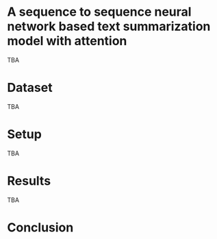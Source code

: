 # A sequence to sequence neural network based text summarization model with attention
TBA

# Dataset
TBA

# Setup
TBA

# Results
TBA

# Conclusion
